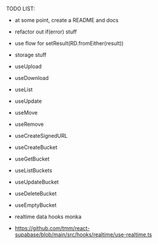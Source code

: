TODO LIST:

- at some point, create a README and docs

- refactor out if(error) stuff
- use flow for setResult(RD.fromEither(result))

- storage stuff
- useUpload
- useDownload
- useList
- useUpdate
- useMove
- useRemove
- useCreateSignedURL

- useCreateBucket
- useGetBucket
- useListBuckets
- useUpdateBucket
- useDeleteBucket
- useEmptyBucket

- realtime data hooks monka
- https://github.com/tmm/react-supabase/blob/main/src/hooks/realtime/use-realtime.ts
